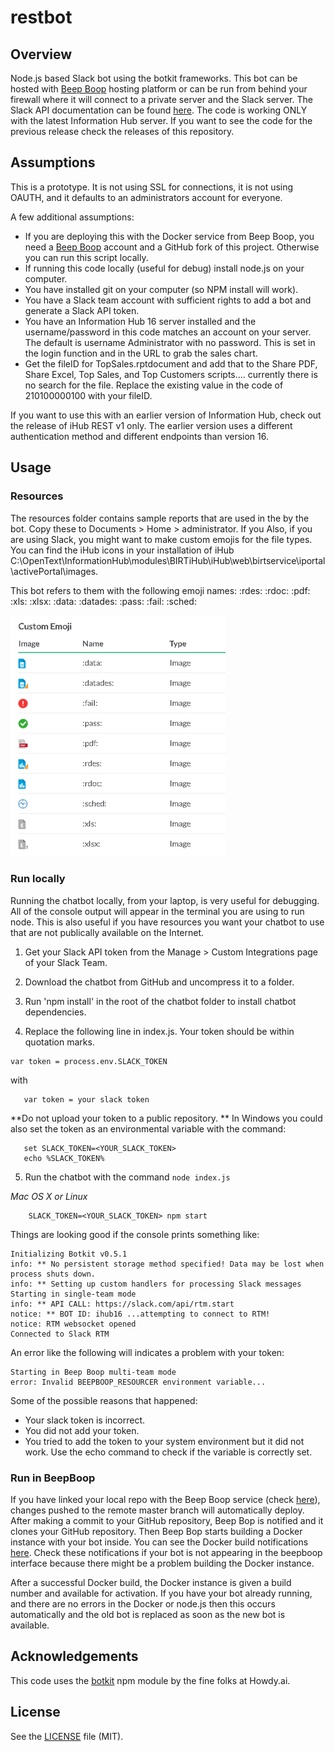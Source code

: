 # restbot

## Overview
Node.js based Slack bot using the botkit frameworks. This bot can be hosted with [Beep Boop](https://beepboophq.com/docs/article/overview) hosting platform or can be run from behind your firewall where it will connect to a private server and the Slack server. The Slack API documentation can be found [here](https://api.slack.com/). The code is working ONLY with the latest Information Hub server. If you want to see the code for the previous release check the releases of this repository.

## Assumptions

This is a prototype. It is not using SSL for connections, it is not using OAUTH, and it defaults to an administrators account for everyone.

A few additional assumptions:
* If you are deploying this with the Docker service from Beep Boop, you need a [Beep Boop](https://beepboophq.com) account and a GitHub fork of this project. Otherwise you can run this script locally.
* If running this code locally (useful for debug) install node.js on your computer.
* You have installed git on your computer (so NPM install will work).
* You have a Slack team account with sufficient rights to add a bot and generate a Slack API token.
* You have an Information Hub 16 server installed and the username/password in this code matches an account on your server. The default is username Administrator with no password. This is set in the login function and in the URL to grab the sales chart.
* Get the fileID for TopSales.rptdocument and add that to the Share PDF, Share Excel, Top Sales, and Top Customers scripts.... currently there is no search for the file. Replace the existing value in the code of 210100000100 with your fileID.

If you want to use this with an earlier version of Information Hub, check out the release of iHub REST v1 only. The earlier version uses a different authentication method and different endpoints than version 16.


## Usage

### Resources
The resources folder contains sample reports that are used in the by the bot. Copy these to Documents > Home > administrator.
If you 
Also, if you are using Slack, you might want to make custom emojis for the file types. You can find the iHub icons in your installation of iHub C:\OpenText\InformationHub\modules\BIRTiHub\iHub\web\birtservice\iportal\activePortal\images. 

This bot refers to them with the following emoji names:
:rdes:
:rdoc:
:pdf:
:xls:
:xlsx:
:data:
:datades:
:pass:
:fail:
:sched:

![](/resources/emoji.png)

### Run locally
Running the chatbot locally, from your laptop, is very useful for debugging. All of the console output will appear in the terminal you are using to run node. This is also useful if you have resources you want your chatbot to use that are not publically available on the Internet.

1. Get your Slack API token from the Manage > Custom Integrations page of your Slack Team.

2. Download the chatbot from GitHub and uncompress it to a folder.

3. Run 'npm install' in the root of the chatbot folder to install chatbot dependencies.

4. Replace the following line in index.js. Your token should be within quotation marks.
 ```    
 var token = process.env.SLACK_TOKEN
 ```
 with

 ```   
    var token = your slack token
 ```

  **Do not upload your token to a public repository.
  ** In Windows you could also set the token as an environmental variable with the command:

 ```
    set SLACK_TOKEN=<YOUR_SLACK_TOKEN>
	echo %SLACK_TOKEN%
 ```    
5. Run the chatbot with the command `node index.js`

 *Mac OS X or Linux*
```
	SLACK_TOKEN=<YOUR_SLACK_TOKEN> npm start
```    

Things are looking good if the console prints something like:

	Initializing Botkit v0.5.1
	info: ** No persistent storage method specified! Data may be lost when process shuts down.
	info: ** Setting up custom handlers for processing Slack messages
	Starting in single-team mode
	info: ** API CALL: https://slack.com/api/rtm.start
	notice: ** BOT ID: ihub16 ...attempting to connect to RTM!
	notice: RTM websocket opened
	Connected to Slack RTM
	
An error like the following will indicates a problem with your token:

	Starting in Beep Boop multi-team mode
	error: Invalid BEEPBOOP_RESOURCER environment variable...

Some of the possible reasons that happened:

* Your slack token is incorrect.
* You did not add your token.
* You tried to add the token to your system environment but it did not work. Use the echo command to check if the variable is correctly set.
	
### Run in BeepBoop
If you have linked your local repo with the Beep Boop service (check [here](https://beepboophq.com/0_o/my-projects)), changes pushed to the remote master branch will automatically deploy. After making a commit to your GitHub repository, Beep Bop is notified and it clones your GitHub repository. Then Beep Bop starts building a Docker instance with your bot inside. You can see the Docker build notifications [here](https://beepboophq.slack.com/messages). Check these notifications if your bot is not appearing in the beepboop interface because there might be a problem building the Docker instance.

After a successful Docker build, the Docker instance is given a build number and available for activation. If you have your bot already running, and there are no errors in the Docker or node.js then this occurs automatically and the old bot is replaced as soon as the new bot is available.

## Acknowledgements

This code uses the [botkit](https://github.com/howdyai/botkit) npm module by the fine folks at Howdy.ai.

## License

See the [LICENSE](LICENSE.md) file (MIT).



